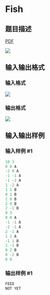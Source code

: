 # Fish

## 题目描述

[problemUrl]: https://uva.onlinejudge.org/index.php?option=com_onlinejudge&Itemid=8&category=878&page=show_problem&problem=5177

[PDF](https://uva.onlinejudge.org/external/132/p13254.pdf)

![](https://cdn.luogu.com.cn/upload/vjudge_pic/UVA13254/bbb7c83fc54bfb67b49cdabee345501e96b82f7f.png)

## 输入输出格式

### 输入格式

![](https://cdn.luogu.com.cn/upload/vjudge_pic/UVA13254/3bd614d36f312bc6fbe23ec9d3a126cb121d7c11.png)

### 输出格式

![](https://cdn.luogu.com.cn/upload/vjudge_pic/UVA13254/e4c0289ca036e44c4c59c3324df3d3115f1d41f6.png)

## 输入输出样例

### 输入样例 #1

```cpp
10 3
0 0 A
-2 0 A
-1 -1 A
-1 -2 A
1 -2 A
1 1 B
0 1 B
1 0 B
2 0 B
2 -1 B
9 3
0 0 A
-1 -1 A
-2 -1 A
2 -1 A
1 1 A
-1 1 B
1 -1 B
0 2 B
0 -2 B
0 0
```


### 输出样例 #1

```cpp
FEED
NOT YET
```



